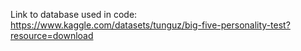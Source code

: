 
Link to database used in code:
https://www.kaggle.com/datasets/tunguz/big-five-personality-test?resource=download
